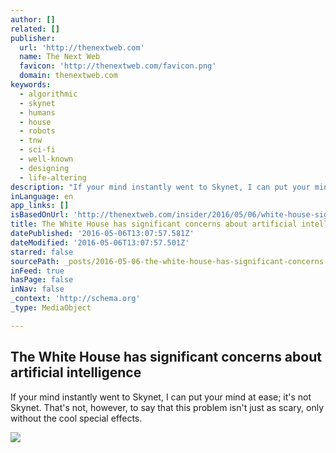 ```yaml
---
author: []
related: []
publisher:
  url: 'http://thenextweb.com'
  name: The Next Web
  favicon: 'http://thenextweb.com/favicon.png'
  domain: thenextweb.com
keywords:
  - algorithmic
  - skynet
  - humans
  - house
  - robots
  - tnw
  - sci-fi
  - well-known
  - designing
  - life-altering
description: "If your mind instantly went to Skynet, I can put your mind at ease; it's not Skynet. That's not, however, to say that this problem isn't just as scary, only without the cool special effects."
inLanguage: en
app_links: []
isBasedOnUrl: 'http://thenextweb.com/insider/2016/05/06/white-house-significant-concerns-artificial-intelligence/'
title: The White House has significant concerns about artificial intelligence
datePublished: '2016-05-06T13:07:57.581Z'
dateModified: '2016-05-06T13:07:57.501Z'
starred: false
sourcePath: _posts/2016-05-06-the-white-house-has-significant-concerns-about-artificial-in.md
inFeed: true
hasPage: false
inNav: false
_context: 'http://schema.org'
_type: MediaObject

---
```

<article style=""><h1>The White House has significant concerns about artificial intelligence</h1><p>If your mind instantly went to Skynet, I can put your mind at ease; it's not Skynet. That's not, however, to say that this problem isn't just as scary, only without the cool special effects.</p><img src="http://cdn1.tnwcdn.com/wp-content/blogs.dir/1/files/2016/05/artificial-intelligence.jpg" /></article>